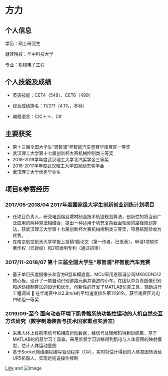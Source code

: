 # 方力 

## 个人信息
学历：硕士研究生

就读院校：华中科技大学

专业：机械电子工程

## 个人技能及成绩
- 英语技能：CET4（548）、CET6（499）

- 综合成绩排名：11/271（4.1%，本科）

- 编程语言：C/C＋＋、C#


## 主要获奖
- 第十三届全国大学生“恩智浦”杯智能汽车竞赛华南赛区一等奖
- 武汉理工大学第十七届创新杯大赛机械控制类三等奖
- 2018-2019学年度武汉理工大学北汽奖学金三等奖
- 2016-2017学年度武汉理工大学国家励志奖学金
- 武汉理工大学优秀毕业生

## 项目&参赛经历
### 2017/05-2018/04   2017年度国家级大学生创新创业训练计划项目
- 任项目负责人，研究电弧熔丝增材制造技术轨迹规划算法，创新性的将当前广泛应用的两种算法相结合，提出一种适用于填充复杂截面轮廓的路径规划算法，获武汉理工大学第十七届创新杯大赛机械控制类三等奖，项目结题验收为优秀。
- 在南京航空航天大学学报上投稿1篇论文（第一作者，已发表），申请1项软件著作权（已授权）和2项发明专利（通过初审）
### 2017/11-2018/07   第十三届全国大学生“恩智浦”杯智能汽车竞赛
- 基于单目灰度摄像头和官方B型车模底盘，MCU采用恩智浦公司MK60DN512核心板，设计了一款自动识别道路元素并循迹的小车。在团队中负责图像识别和运动控制算法的设计和优化，创新性的开发了MATLAB仿真工具，辅助进行工程调试
 在华南赛中以2.8m/s的平均速度排名第11/91名，获华南赛区光电四轮组一等奖
### 2019/09-至今      面向动态环境下肌骨骼系统功能性运动的人机自然交互方法研究（数字制造装备与技术国家重点实验室）
- 采集人体上肢肌电信号和相应运动数据，经信号处理解码得到训练集，基于MATLAB的机器学习工具箱，采用监督学习训练得到肌电与人体意图的映射模型，估计人体运动意图
- 基于Socket网络编程编写驱动程序（C#），实时将估计得到的人体意图转发给UR5机器人，实现远程遥操作控制


[Link](url) and ![Image](src)
